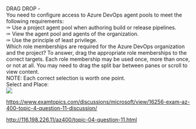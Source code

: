 DRAG DROP -<br/>You need to configure access to Azure DevOps agent pools to meet the following requirements:<br/>✑ Use a project agent pool when authoring build or release pipelines.<br/>✑ View the agent pool and agents of the organization.<br/>✑ Use the principle of least privilege.<br/>Which role memberships are required for the Azure DevOps organization and the project? To answer, drag the appropriate role memberships to the correct targets. Each role membership may be used once, more than once, or not at all. You may need to drag the split bar between panes or scroll to view content.<br/>NOTE: Each correct selection is worth one point.<br/>Select and Place:<br/><img src="https://www.examtopics.com/assets/media/exam-media/04257/0014400004.png" class="in-exam-image"/><br/><p><a href="https://www.examtopics.com/discussions/microsoft/view/16256-exam-az-400-topic-4-question-11-discussion/">https://www.examtopics.com/discussions/microsoft/view/16256-exam-az-400-topic-4-question-11-discussion/</a></p><p><a href="http://116.198.226.11/az400/topic-04-question-11.html">http://116.198.226.11/az400/topic-04-question-11.html</a></p><script src="https://giscus.app/client.js"                    data-repo="azsamples/az204"                    data-repo-id="R_kgDOMRXzDQ"                    data-category="General"                    data-category-id="DIC_kwDOMRXzDc4Cgi27"                    data-mapping="pathname"                    data-strict="1"                    data-reactions-enabled="0"                    data-emit-metadata="0"                    data-input-position="bottom"                    data-theme="preferred_color_scheme"                    data-lang="en"                    crossorigin="anonymous"                    async>                    </script>